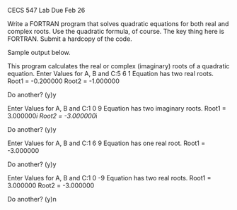 CECS 547 Lab 
Due Feb 26

Write a FORTRAN program that solves quadratic equations for both real and complex roots. Use the quadratic formula, 
of course. The key thing here is FORTRAN. Submit a hardcopy of the code.

Sample output below.

This program calculates the real or complex (imaginary) roots of a quadratic equation.
Enter Values for A, B and C:5 6 1
Equation has two real roots.
Root1 = -0.200000   Root2 = -1.000000

Do another? (y)y

Enter Values for A, B and C:1 0 9
Equation has two imaginary roots.
Root1 = 3.000000*i   Root2 = -3.000000*i

Do another? (y)y

Enter Values for A, B and C:1 6 9
Equation has one real root.
Root1 = -3.000000

Do another? (y)y

Enter Values for A, B and C:1 0 -9
Equation has two real roots.
Root1 = 3.000000   Root2 = -3.000000

Do another? (y)n
